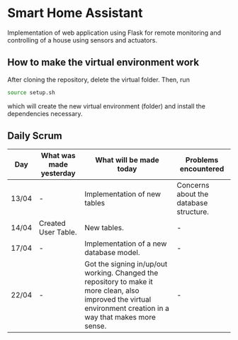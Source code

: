 # Smart Home Assistant

Implementation of web application using Flask for remote monitoring and controlling of a house using sensors and actuators.

## How to make the virtual environment work

After cloning the repository, delete the virtual folder. Then, run 
```bash
source setup.sh
```
which will create the new virtual environment (folder) and install the dependencies necessary.

## Daily Scrum

| Day | What was made yesterday | What will be made today | Problems encountered |
| --- | --- | --- | --- |
| 13/04 | - | Implementation of new tables | Concerns about the database structure. |
| 14/04 | Created User Table. | New tables. | - |
| 17/04 | - | Implementation of a new database model. | - |
| 22/04 | - | Got the signing in/up/out working. Changed the repository to make it more clean, also improved the virtual environment creation in a way that makes more sense. | - |

